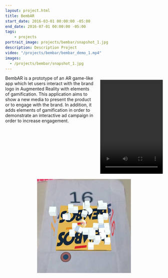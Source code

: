 ```yaml
---
layout: project.html
title: BembAR 
start_date: 2016-03-01 00:00:00 -05:00
end_date: 2016-07-01 00:00:00 -05:00
tags:
	- projects
portrait_image: projects/bembar/snapshot_1.jpg
description: Description Project
video: "/projects/bembar/bembar_demo_1.mp4"
images:
  - /projects/bembar/snapshot_1.jpg
---
```



<figure class="video_container" align="left" style="
    display: block;
    margin-left: auto;
    margin-right: auto;
    padding-left: 20px;
    float: right;">
  <video controls="true" allowfullscreen="true" width="200px" height="300px">
    <source src="/projects/bembar/bembar_demo_1.mp4" type="video/mp4">
  </video>
</figure>

 
BembAR is a prototype of an AR game-like app which let users interact with the brand logo in Augmented Reality with elements of gamification. This application aims to show a new media to present the product or to engage with the brand. In addition, it adds elements of gamification in order to demonstrate an interactive ad campaign in order to increase engagement.


<p align="center">
  <img src="/projects/bembar/snapshot_1.jpg" width="300px">
</p>

